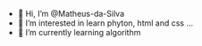 - 👋 Hi, I’m @Matheus-da-Silva
- 👀 I’m interested in learn phyton, html and css ...
- 🌱 I’m currently learning algorithm

<!---
Matheus-da-Silva/Matheus-da-Silva is a ✨ special ✨ repository because its `README.md` (this file) appears on your GitHub profile.
You can click the Preview link to take a look at your changes.
--->
